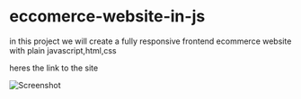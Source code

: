 # eccomerce-website-in-js

in this project we will create a fully responsive frontend ecommerce website with plain javascript,html,css

heres the link to the site

![Screenshot](https://vercel.com/yorkings-projects/eccomerce-website-in-js)